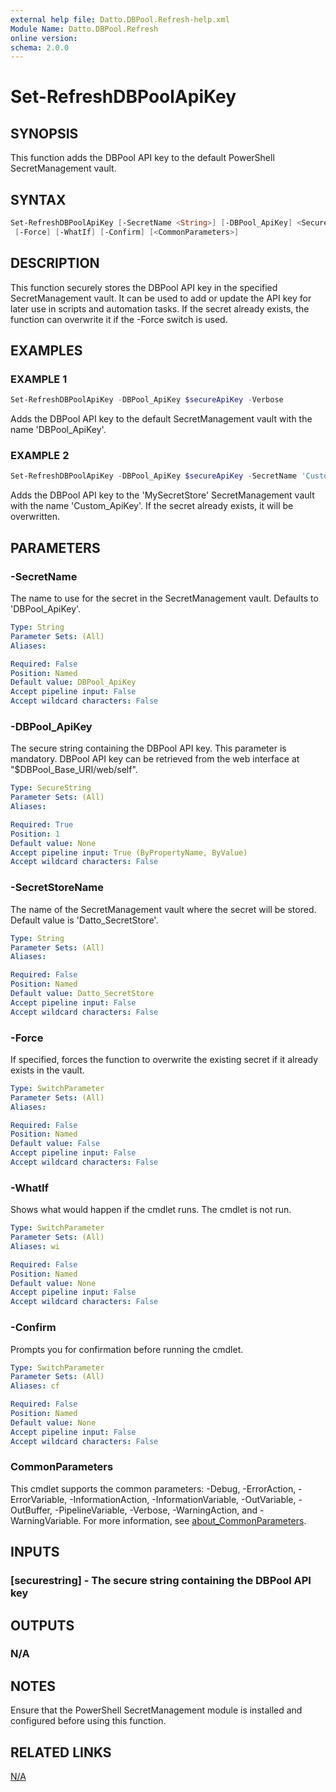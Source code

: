 ```yaml
---
external help file: Datto.DBPool.Refresh-help.xml
Module Name: Datto.DBPool.Refresh
online version:
schema: 2.0.0
---
```


# Set-RefreshDBPoolApiKey

## SYNOPSIS

This function adds the DBPool API key to the default PowerShell SecretManagement vault.

## SYNTAX

```PowerShell
Set-RefreshDBPoolApiKey [-SecretName <String>] [-DBPool_ApiKey] <SecureString> [-SecretStoreName <String>]
 [-Force] [-WhatIf] [-Confirm] [<CommonParameters>]
```

## DESCRIPTION

This function securely stores the DBPool API key in the specified SecretManagement vault.
It can be used to add or update the API key for later use in scripts and automation tasks.
If the secret already exists, the function can overwrite it if the -Force switch is used.

## EXAMPLES

### EXAMPLE 1

```PowerShell
Set-RefreshDBPoolApiKey -DBPool_ApiKey $secureApiKey -Verbose
```

Adds the DBPool API key to the default SecretManagement vault with the name 'DBPool_ApiKey'.

### EXAMPLE 2

```PowerShell
Set-RefreshDBPoolApiKey -DBPool_ApiKey $secureApiKey -SecretName 'Custom_ApiKey' -SecretStoreName 'MySecretStore' -Force
```

Adds the DBPool API key to the 'MySecretStore' SecretManagement vault with the name 'Custom_ApiKey'.
If the secret already exists, it will be overwritten.

## PARAMETERS

### -SecretName

The name to use for the secret in the SecretManagement vault.
Defaults to 'DBPool_ApiKey'.

```yaml
Type: String
Parameter Sets: (All)
Aliases:

Required: False
Position: Named
Default value: DBPool_ApiKey
Accept pipeline input: False
Accept wildcard characters: False
```

### -DBPool_ApiKey

The secure string containing the DBPool API key.
This parameter is mandatory.
DBPool API key can be retrieved from the web interface at "$DBPool_Base_URI/web/self".

```yaml
Type: SecureString
Parameter Sets: (All)
Aliases:

Required: True
Position: 1
Default value: None
Accept pipeline input: True (ByPropertyName, ByValue)
Accept wildcard characters: False
```

### -SecretStoreName

The name of the SecretManagement vault where the secret will be stored.
Default value is 'Datto_SecretStore'.

```yaml
Type: String
Parameter Sets: (All)
Aliases:

Required: False
Position: Named
Default value: Datto_SecretStore
Accept pipeline input: False
Accept wildcard characters: False
```

### -Force

If specified, forces the function to overwrite the existing secret if it already exists in the vault.

```yaml
Type: SwitchParameter
Parameter Sets: (All)
Aliases:

Required: False
Position: Named
Default value: False
Accept pipeline input: False
Accept wildcard characters: False
```

### -WhatIf

Shows what would happen if the cmdlet runs.
The cmdlet is not run.

```yaml
Type: SwitchParameter
Parameter Sets: (All)
Aliases: wi

Required: False
Position: Named
Default value: None
Accept pipeline input: False
Accept wildcard characters: False
```

### -Confirm

Prompts you for confirmation before running the cmdlet.

```yaml
Type: SwitchParameter
Parameter Sets: (All)
Aliases: cf

Required: False
Position: Named
Default value: None
Accept pipeline input: False
Accept wildcard characters: False
```

### CommonParameters

This cmdlet supports the common parameters: -Debug, -ErrorAction, -ErrorVariable, -InformationAction, -InformationVariable, -OutVariable, -OutBuffer, -PipelineVariable, -Verbose, -WarningAction, and -WarningVariable. For more information, see [about_CommonParameters](http://go.microsoft.com/fwlink/?LinkID=113216).

## INPUTS

### [securestring] - The secure string containing the DBPool API key

## OUTPUTS

### N/A

## NOTES

Ensure that the PowerShell SecretManagement module is installed and configured before using this function.

## RELATED LINKS

[N/A]()
